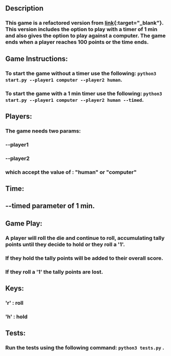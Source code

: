 ## Description
### This game is a refactored version from [link](https://github.com/leov2000/IS211_Assignment7){:target="_blank"}. This version includes the option to play with a timer of 1 min and also gives the option to play against a computer. The game ends when a player reaches 100 points or the time ends.

## Game Instructions:
### To start the game without a timer use the following: `python3 start.py --player1 computer --player2 human`.
### To start the game with a 1 min timer use the following: `python3 start.py --player1 computer --player2 human --timed`. 

## Players:
### The game needs two params:
### --player1 
### --player2 
### which accept the value of : "human" or "computer"

## Time:
## --timed parameter of 1 min.

## Game Play:
### A player will roll the die and continue to roll, accumulating tally points until they decide to hold or they roll a '1'. 
### If they hold the tally points will be added to their overall score. 
### If they roll a '1' the tally points are lost. 

## Keys:
### 'r' : roll
### 'h' : hold

## Tests:
### Run the tests using the following command: `python3 tests.py` .
